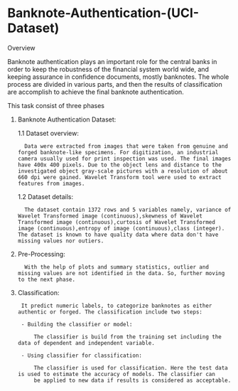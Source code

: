 # Banknote-Authentication-(UCI-Dataset)

Overview

Banknote authentication plays an important role for the central banks in order to keep the robustness of the financial system world wide, and keeping assurance in confidence documents, mostly banknotes. The whole process are divided in various parts, and then the results of classification are accomplish to achieve the final banknote authentication.

This task consist of three phases

1. Banknote Authentication Dataset:

    1.1 Dataset overview:
    
         Data were extracted from images that were taken from genuine and forged banknote-like specimens. For digitization, an industrial camera usually used for print inspection was used. The final images have 400x 400 pixels. Due to the object lens and distance to the investigated object gray-scale pictures with a resolution of about 660 dpi were gained. Wavelet Transform tool were used to extract features from images.
         
    1.2 Dataset details:
    
         The dataset contain 1372 rows and 5 variables namely, variance of Wavelet Transformed image (continuous),skewness of Wavelet Transformed image (continuous),curtosis of Wavelet Transformed image (continuous),entropy of image (continuous),class (integer). The dataset is known to have quality data where data don't have missing values nor outiers.
             
2. Pre-Processing:
    
         With the help of plots and summary statistics, outlier and missing values are not identified in the data. So, further moving to the next phase.
         
3. Classification:

        It predict numeric labels, to categorize banknotes as either authentic or forged. The classification include two steps:
        
        - Building the classifier or model:
        
            The classifier is build from the training set including the data of dependent and independent variable. 
            
        - Using classifier for classification:
        
            The classifier is used for classification. Here the test data is used to estimate the accuracy of models. The classifier can 
            be applied to new data if results is considered as acceptable. 
        
